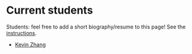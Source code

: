 # Current students

Students: feel free to add a short biography/resume to this page!  See the
[instructions](studenthowto.md).

* [Kevin Zhang](kevinzhang.md)
